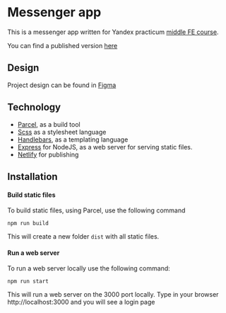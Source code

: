 # Messenger app

This is a messenger app written for Yandex practicum [middle FE course](https://practicum.yandex.ru/profile/middle-frontend/).

You can find a published version [here]()

## Design
Project design can be found in [Figma](https://www.figma.com/file/EuBlJHo8hEbs4qs7NQc64c/Chat-Galina)

## Technology 
- [Parcel](https://parceljs.org/), as a build tool
- [Scss](https://sass-lang.com/) as a stylesheet language
- [Handlebars](https://handlebarsjs.com/), as a templating language
- [Express](https://expressjs.com/) for NodeJS, as a web server for serving static files.
- [Netlify](https://app.netlify.com/) for publishing

## Installation

#### Build static files
To build static files, using Parcel, use the following command
```
npm run build
```
This will create a new folder `dist` with all static files.

#### Run a web server
To run a web server locally use the following command: 
```
npm run start
```
This will run a web server on the 3000 port locally.
Type in your browser http://localhost:3000 and you will see a login page

## 